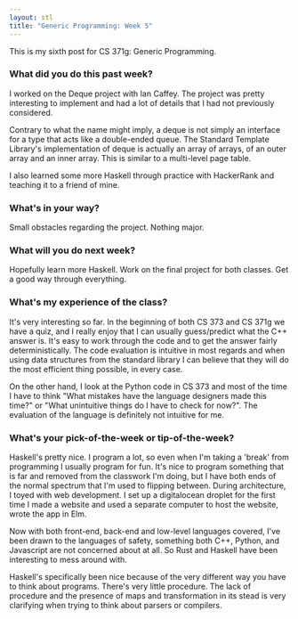 ```yaml
---
layout: stl
title: "Generic Programming: Week 5"
---
```


This is my sixth post for CS 371g: Generic Programming.

### What did you do this past week?

I worked on the Deque project with Ian Caffey. The project was pretty
interesting to implement and had a lot of details that I had not
previously considered.

Contrary to what the name might imply, a deque is not simply an
interface for a type that acts like a double-ended queue. The Standard
Template Library's implementation of deque is actually an array of
arrays, of an outer array and an inner array. This is similar to a
multi-level page table.

I also learned some more Haskell through practice with HackerRank and
teaching it to a friend of mine.

### What's in your way?

Small obstacles regarding the project. Nothing major.

### What will you do next week?

Hopefully learn more Haskell. Work on the final project for both
classes. Get a good way through everything.

### What's my experience of the class?

It's very interesting so far. In the beginning of both CS 373 and CS
371g we have a quiz, and I really enjoy that I can usually
guess/predict what the C++ answer is. It's easy to work through the
code and to get the answer fairly deterministically. The code
evaluation is intuitive in most regards and when using data structures
from the standard library I can believe that they will do the most
efficient thing possible, in every case.

On the other hand, I look at the Python code in CS 373 and most of the
time I have to think "What mistakes have the language designers made
this time?" or "What unintuitive things do I have to check for
now?". The evaluation of the language is definitely not intuitive for
me.

### What's your pick-of-the-week or tip-of-the-week?

Haskell's pretty nice. I program a lot, so even when I'm taking a
'break' from programming I usually program for fun. It's nice to
program something that is far and removed from the classwork I'm
doing, but I have both ends of the normal spectrum that I'm used to
flipping between. During architecture, I toyed with web development. I
set up a digitalocean droplet for the first time I made a website and
used a separate computer to host the website, wrote the app in Elm. 

Now with both front-end, back-end and low-level languages covered,
I've been drawn to the languages of safety, something both C++,
Python, and Javascript are not concerned about at all. So Rust and
Haskell have been interesting to mess around with.

Haskell's specifically been nice because of the very different way you
have to think about programs. There's very little procedure. The lack
of procedure and the presence of maps and transformation in its stead
is very clarifying when trying to think about parsers or compilers. 
